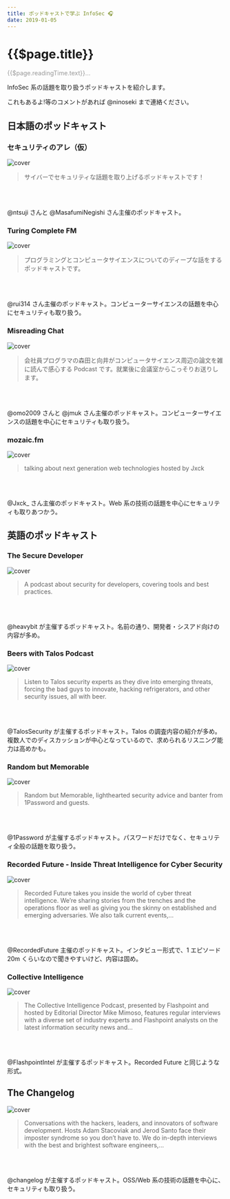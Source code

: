 ```yaml
---
title: ポッドキャストで学ぶ InfoSec 🎧
date: 2019-01-05
---
```


# {{$page.title}}

<span style="color: #999;">{{$page.readingTime.text}}...</span>

InfoSec 系の話題を取り扱うポッドキャストを紹介します。

これもあるよ!等のコメントがあれば @ninoseki まで連絡ください。

## 日本語のポッドキャスト

### セキュリティのアレ（仮）

![cover](https://is4-ssl.mzstatic.com/image/thumb/Music/v4/a3/9f/85/a39f852f-f078-2624-e6c4-55352532a45f/source/400x400bb.jpg)

> サイバーでセキュリティな話題を取り上げるポッドキャストです！

<a href="https://itunes.apple.com/jp/podcast/%E3%82%BB%E3%82%AD%E3%83%A5%E3%83%AA%E3%83%86%E3%82%A3%E3%81%AE%E3%82%A2%E3%83%AC-%E4%BB%AE/id431514172?mt=2&app=podcast" style="display:inline-block;overflow:hidden;background:url(https://linkmaker.itunes.apple.com/en-us/badge-lrg.svg?releaseDate=2018-12-30T00:00:00Z&kind=podcast&bubble=podcasts) no-repeat;width:133px;height:34px;"></a>

@ntsuji さんと @MasafumiNegishi さん主催のポッドキャスト。

### Turing Complete FM

![cover](https://is4-ssl.mzstatic.com/image/thumb/Music128/v4/3c/f5/d2/3cf5d218-c9b6-349f-b6a6-a698b09acd62/source/400x400bb.jpg)

> プログラミングとコンピュータサイエンスについてのディープな話をするポッドキャストです。

<a href="https://itunes.apple.com/jp/podcast/turing-complete-fm/id1338596139?mt=2&app=podcast" style="display:inline-block;overflow:hidden;background:url(https://linkmaker.itunes.apple.com/en-us/badge-lrg.svg?releaseDate=2018-09-23T00:00:00Z&kind=podcast&bubble=podcasts) no-repeat;width:133px;height:34px;"></a>

@rui314 さん主催のポッドキャスト。コンピューターサイエンスの話題を中心にセキュリティも取り扱う。

### Misreading Chat

![cover](https://is3-ssl.mzstatic.com/image/thumb/Music115/v4/14/27/19/142719e7-6661-92f3-f374-f933bdc33e7b/source/400x400bb.jpg)

> 会社員プログラマの森田と向井がコンピュータサイエンス周辺の論文を雑に読んで感心する Podcast です。就業後に会議室からこっそりお送りします。

<a href="https://itunes.apple.com/jp/podcast/misreading-chat/id1364330509?mt=2&app=podcast" style="display:inline-block;overflow:hidden;background:url(https://linkmaker.itunes.apple.com/en-us/badge-lrg.svg?releaseDate=2019-01-04T00:00:00Z&kind=podcast&bubble=podcasts) no-repeat;width:133px;height:34px;"></a>

@omo2009 さんと @jmuk さん主催のポッドキャスト。コンピューターサイエンスの話題を中心にセキュリティも取り扱う。

### mozaic.fm

![cover](https://is4-ssl.mzstatic.com/image/thumb/Music71/v4/07/77/7b/07777b46-77bf-fec6-6aaf-3fe445f3805f/source/400x400bb.jpg)

> talking about next generation web technologies hosted by Jxck

<a href="https://itunes.apple.com/jp/podcast/mozaic-fm/id851914495?mt=2&app=podcast" style="display:inline-block;overflow:hidden;background:url(https://linkmaker.itunes.apple.com/en-us/badge-lrg.svg?releaseDate=2018-12-15T00:00:00Z&kind=podcast&bubble=podcasts) no-repeat;width:133px;height:34px;"></a>

@Jxck\_ さん主催のポッドキャスト。Web 系の技術の話題を中心にセキュリティも取りあつかう。

## 英語のポッドキャスト

### The Secure Developer

![cover](https://is5-ssl.mzstatic.com/image/thumb/Music118/v4/1d/f4/7a/1df47aa5-396b-8457-b348-02d8d40e5b89/source/400x400bb.jpg)

> A podcast about security for developers, covering tools and best practices.

<a href="https://itunes.apple.com/us/podcast/the-secure-developer/id1156317989?mt=2&app=podcast" style="display:inline-block;overflow:hidden;background:url(https://linkmaker.itunes.apple.com/en-us/badge-lrg.svg?releaseDate=2018-11-20T00:00:00Z&kind=podcast&bubble=podcasts) no-repeat;width:133px;height:34px;"></a>

@heavybit が主催するポッドキャスト。名前の通り、開発者・シスアド向けの内容が多め。

### Beers with Talos Podcast

![cover](https://is4-ssl.mzstatic.com/image/thumb/Music128/v4/93/f0/ce/93f0ce8f-ab1d-714b-3be9-09c8a3902856/source/400x400bb.jpg)

> Listen to Talos security experts as they dive into emerging threats, forcing the bad guys to innovate, hacking refrigerators, and other security issues, all with beer.

<a href="https://itunes.apple.com/us/podcast/beers-with-talos-podcast/id1236329410?mt=2&app=podcast" style="display:inline-block;overflow:hidden;background:url(https://linkmaker.itunes.apple.com/en-us/badge-lrg.svg?releaseDate=2018-12-14T00:00:00Z&kind=podcast&bubble=podcasts) no-repeat;width:133px;height:34px;"></a>

@TalosSecurity が主催するポッドキャスト。Talos の調査内容の紹介が多め。複数人でのディスカッションが中心となっているので、求められるリスニング能力は高めかも。

### Random but Memorable

![cover](https://is1-ssl.mzstatic.com/image/thumb/Music128/v4/de/00/5a/de005a8f-3d86-d7ff-67ea-d8e71e9d59c0/source/400x400bb.jpg)

> Random but Memorable, lighthearted security advice and banter from 1Password and guests.

<a href="https://itunes.apple.com/us/podcast/random-but-memorable/id1435486599?mt=2&app=podcast" style="display:inline-block;overflow:hidden;background:url(https://linkmaker.itunes.apple.com/en-us/badge-lrg.svg?releaseDate=2019-01-01T00:00:00Z&kind=podcast&bubble=podcasts) no-repeat;width:133px;height:34px;"></a>

@1Password が主催するポッドキャスト。パスワードだけでなく、セキュリティ全般の話題を取り扱う。

### Recorded Future - Inside Threat Intelligence for Cyber Security

![cover](https://is5-ssl.mzstatic.com/image/thumb/Music128/v4/86/f6/e5/86f6e535-b5d8-2bcb-7db5-4e3efc16c8d2/source/400x400bb.jpg)

> Recorded Future takes you inside the world of cyber threat intelligence. We’re sharing stories from the trenches and the operations floor as well as giving you the skinny on established and emerging adversaries. We also talk current events,...

<a href="https://itunes.apple.com/us/podcast/recorded-future-inside-threat-intelligence-for-cyber/id1225077306?mt=2&app=podcast" style="display:inline-block;overflow:hidden;background:url(https://linkmaker.itunes.apple.com/en-us/badge-lrg.svg?releaseDate=2018-12-31T00:00:00Z&kind=podcast&bubble=podcasts) no-repeat;width:133px;height:34px;"></a>

@RecordedFuture 主催のポッドキャスト。インタビュー形式で、1 エピソード 20m くらいなので聞きやすいけど、内容は固め。

### Collective Intelligence

![cover](https://is1-ssl.mzstatic.com/image/thumb/Music128/v4/06/61/51/066151bf-5cfb-aef7-d0e0-b2a2dbb89b01/source/400x400bb.jpg)

> The Collective Intelligence Podcast, presented by Flashpoint and hosted by Editorial Director Mike Mimoso, features regular interviews with a diverse set of industry experts and Flashpoint analysts on the latest information security news and...

<a href="https://itunes.apple.com/us/podcast/collective-intelligence/id1339782307?mt=2&app=podcast" style="display:inline-block;overflow:hidden;background:url(https://linkmaker.itunes.apple.com/en-us/badge-lrg.svg?releaseDate=2019-01-04T00:00:00Z&kind=podcast&bubble=podcasts) no-repeat;width:133px;height:34px;"></a>

@FlashpointIntel が主催するポッドキャスト。Recorded Future と同じような形式。

## The Changelog

![cover](https://is2-ssl.mzstatic.com/image/thumb/Music62/v4/8d/86/a3/8d86a3f8-d917-e6e2-9750-f67eb4c6eea0/source/400x400bb.jpg)

> Conversations with the hackers, leaders, and innovators of software development. Hosts Adam Stacoviak and Jerod Santo face their imposter syndrome so you don’t have to. We do in-depth interviews with the best and brightest software engineers,...

<a href="https://itunes.apple.com/us/podcast/the-changelog/id341623264?mt=2&app=podcast" style="display:inline-block;overflow:hidden;background:url(https://linkmaker.itunes.apple.com/en-us/badge-lrg.svg?releaseDate=2018-12-19T00:00:00Z&kind=podcast&bubble=podcasts) no-repeat;width:133px;height:34px;"></a>

@changelog が主催するポッドキャスト。OSS/Web 系の技術の話題を中心に、セキュリティも取り扱う。
